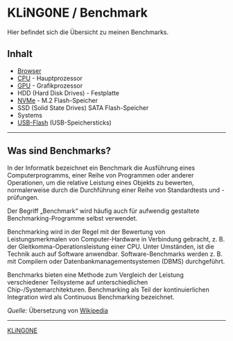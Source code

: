 # KLiNG0NE / Benchmark  
Hier befindet sich die Übersicht zu meinen Benchmarks.

## Inhalt

* [Browser](Browser)
* [CPU](CPU) - Hauptprozessor
* [GPU](GPU) - Grafikprozessor
* HDD (Hard Disk Drives) - Festplatte
* [NVMe](NVMe) - M.2 Flash-Speicher
* SSD (Solid State Drives) SATA Flash-Speicher
* Systems
* [USB-Flash](USB-Flash) (USB-Speichersticks)

---

## Was sind Benchmarks?

In der Informatik bezeichnet ein Benchmark die Ausführung eines Computerprogramms, einer Reihe von Programmen oder anderer Operationen, um die relative Leistung eines Objekts zu bewerten, normalerweise durch die Durchführung einer Reihe von Standardtests und -prüfungen.

Der Begriff „Benchmark“ wird häufig auch für aufwendig gestaltete Benchmarking-Programme selbst verwendet.

Benchmarking wird in der Regel mit der Bewertung von Leistungsmerkmalen von Computer-Hardware in Verbindung gebracht, z. B. der Gleitkomma-Operationsleistung einer CPU. Unter Umständen, ist die Technik auch auf Software anwendbar. Software-Benchmarks werden z. B. mit Compilern oder Datenbankmanagementsystemen (DBMS) durchgeführt.

Benchmarks bieten eine Methode zum Vergleich der Leistung verschiedener Teilsysteme auf unterschiedlichen Chip-/Systemarchitekturen. Benchmarking als Teil der kontinuierlichen Integration wird als Continuous Benchmarking bezeichnet. 

*Quelle:* Übersetzung von [Wikipedia](https://en.wikipedia.org/wiki/Benchmark_(computing))

---

[KLiNG0NE](https://github.com/KLiNG0NE)
